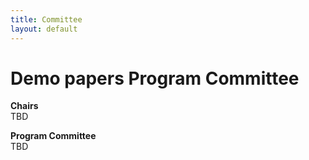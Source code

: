 ```yaml
---
title: Committee
layout: default
---
```


# Demo papers Program Committee

**Chairs**<br>
TBD<br>

**Program Committee**<br>
TBD<br>
